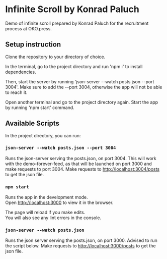 # Infinite Scroll by Konrad Paluch
Demo of infinite scroll prepared by Konrad Paluch for the recruitment process at OKO.press.

## Setup instruction
Clone the repository to your directory of choice. 

In the terminal, go to the project directory and run 'npm i' to install dependencies.

Then, start the server by running 'json-server --watch posts.json --port 3004'. 
Make sure to add the --port 3004, otherwise the app will not be able to reach it.

Open another terminal and go to the project directory again. Start the app by running 'npm start' command. 

## Available Scripts

In the project directory, you can run:

### `json-server --watch posts.json --port 3004`

Runs the json-server serving the posts.json, on port 3004.
This will work with the demo-forever-feed, as that will be launched on port 3000 and make requests to port 3004. 
Make requests to  [http://localhost:3004/posts](http://localhost:3004/posts) to get the json file.

### `npm start`

Runs the app in the development mode.\
Open [http://localhost:3000](http://localhost:3000) to view it in the browser.

The page will reload if you make edits.\
You will also see any lint errors in the console.

### `json-server --watch posts.json`

Runs the json server serving the posts.json, on port 3000.
Advised to run the script below.
Make requests to  [http://localhost:3000/posts](http://localhost:3000/posts) to get the json file.


